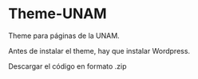 # Theme-UNAM
Theme para páginas de la UNAM. 

Antes de instalar el theme, hay que instalar Wordpress.

Descargar el código en formato .zip
